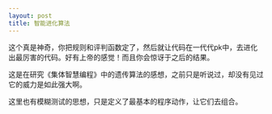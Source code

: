 ```yaml
---
layout: post
title: 智能进化算法
---
```


这个真是神奇，你把规则和评判函数定了，然后就让代码在一代代pk中，去进化出最厉害的代码。好有上帝的感觉！而且你会惊讶于之后的结果。

这是在研究《集体智慧编程》中的遗传算法的感想，之前只是听说过，却没有见过它的威力是如此强大啊。

这里也有模糊测试的思想，只是定义了最基本的程序动作，让它们去组合。